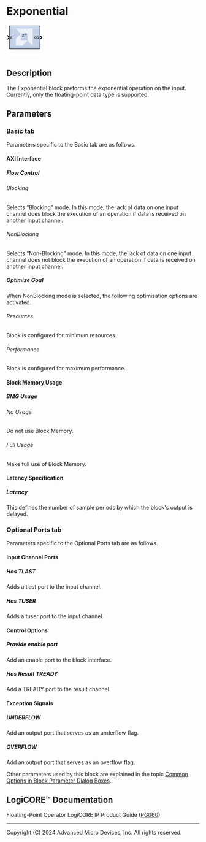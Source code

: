 # Exponential

![](./Images/block.png)

## Description

The Exponential block preforms the exponential operation on the
input. Currently, only the floating-point data type is supported.

## Parameters

### Basic tab  
Parameters specific to the Basic tab are as follows.

#### AXI Interface  
##### Flow Control  
###### Blocking  
Selects “Blocking” mode. In this mode, the lack of data on one input
channel does block the execution of an operation if data is received on
another input channel.

###### NonBlocking  
Selects “Non-Blocking” mode. In this mode, the lack of data on one input
channel does not block the execution of an operation if data is received
on another input channel.

##### Optimize Goal  
When NonBlocking mode is selected, the following optimization options
are activated.

###### Resources  
Block is configured for minimum resources.

###### Performance  
Block is configured for maximum performance.

#### Block Memory Usage  
##### BMG Usage  
###### No Usage  
Do not use Block Memory.

###### Full Usage  
Make full use of Block Memory.

#### Latency Specification  
##### Latency  
This defines the number of sample periods by which the block's output is
delayed.

### Optional Ports tab  
Parameters specific to the Optional Ports tab are as follows.

#### Input Channel Ports  
##### Has TLAST  
Adds a tlast port to the input channel.

##### Has TUSER  
Adds a tuser port to the input channel.

#### Control Options  
##### Provide enable port  
Add an enable port to the block interface.

##### Has Result TREADY  
Add a TREADY port to the result channel.

#### Exception Signals  
##### UNDERFLOW  
Add an output port that serves as an underflow flag.

##### OVERFLOW  
Add an output port that serves as an overflow flag.

Other parameters used by this block are explained in the topic [Common
Options in Block Parameter Dialog
Boxes](../../GEN/common-options/README.md).

## LogiCORE™ Documentation

Floating-Point Operator LogiCORE IP Product Guide
([PG060](https://docs.xilinx.com/access/sources/ud/document?isLatest=true&url=pg060-floating-point&ft:locale=en-US))

--------------
Copyright (C) 2024 Advanced Micro Devices, Inc.
All rights reserved.
